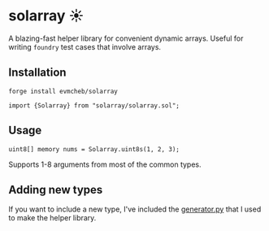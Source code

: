 # solarray ☀️ 

A blazing-fast helper library for convenient dynamic arrays. Useful for writing `foundry` test cases that involve arrays. 

## Installation

`forge install evmcheb/solarray`

`import {Solarray} from "solarray/solarray.sol";`

## Usage

`uint8[] memory nums = Solarray.uint8s(1, 2, 3);`

Supports 1-8 arguments from most of the common types. 

## Adding new types

If you want to include a new type, I've included the [generator.py](https://github.com/evmcheb/solarray/blob/master/generator.py)
that I used to make the helper library.
